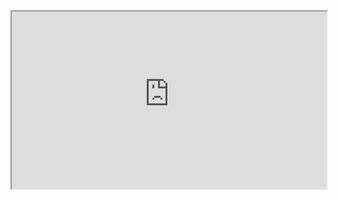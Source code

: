 <iframe
    src="https://customer-0xqrg05nzstfrwp9.cloudflarestream.com/55b1d66cb7b94b1aae597d44e92f275f/iframe"
    width="100%" 
    style="aspect-ratio: 16/9">
</iframe>
